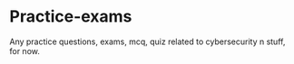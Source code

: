 # Practice-exams
Any practice questions, exams, mcq, quiz related to cybersecurity n stuff, for now.